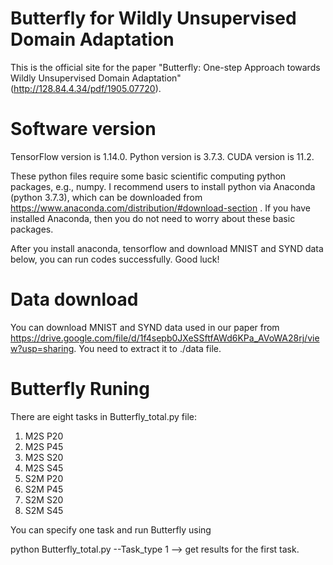 # Butterfly for Wildly Unsupervised Domain Adaptation
This is the official site for the paper "Butterfly: One-step Approach towards Wildly Unsupervised Domain Adaptation" (http://128.84.4.34/pdf/1905.07720).

# Software version
TensorFlow version is 1.14.0. Python version is 3.7.3. CUDA version is 11.2.

These python files require some basic scientific computing python packages, e.g., numpy. I recommend users to install python via Anaconda (python 3.7.3), which can be downloaded from https://www.anaconda.com/distribution/#download-section . If you have installed Anaconda, then you do not need to worry about these basic packages.

After you install anaconda, tensorflow and download MNIST and SYND data below, you can run codes successfully. Good luck!

# Data download
You can download MNIST and SYND data used in our paper from https://drive.google.com/file/d/1f4sepb0JXeSSftfAWd6KPa_AVoWA28rj/view?usp=sharing. You need to extract it to ./data file.

# Butterfly Runing
There are eight tasks in Butterfly_total.py file:
1. M2S P20
2. M2S P45
3. M2S S20
4. M2S S45
5. S2M P20
6. S2M P45
7. S2M S20
8. S2M S45

You can specify one task and run Butterfly using 

python Butterfly_total.py --Task_type 1 --> get results for the first task.
